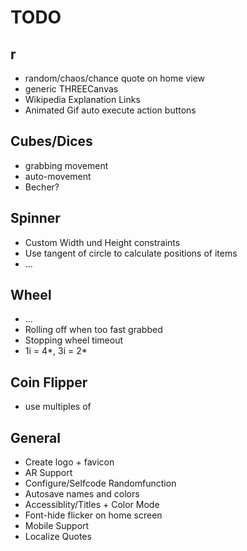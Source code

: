 # TODO

## r

* random/chaos/chance quote on home view
* generic THREECanvas
* Wikipedia Explanation Links
* Animated Gif auto execute action buttons

## Cubes/Dices

* grabbing movement
* auto-movement
* Becher?

## Spinner

* Custom Width und Height constraints
* Use tangent of circle to calculate positions of items
* ...

## Wheel

* ...
* Rolling off when too fast grabbed
* Stopping wheel timeout
* 1i = 4*, 3i = 2*

## Coin Flipper

* use multiples of 

## General

* Create logo + favicon
* AR Support
* Configure/Selfcode Randomfunction
* Autosave names and colors
* Accessiblity/Titles + Color Mode
* Font-hide flicker on home screen
* Mobile Support
* Localize Quotes